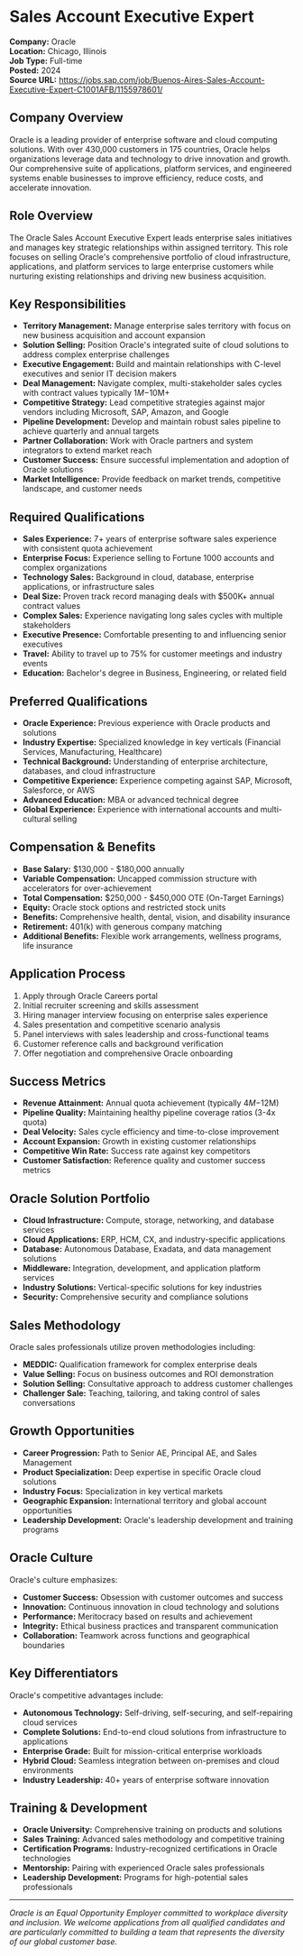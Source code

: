 # Sales Account Executive Expert

**Company:** Oracle  
**Location:** Chicago, Illinois  
**Job Type:** Full-time  
**Posted:** 2024  
**Source URL:** https://jobs.sap.com/job/Buenos-Aires-Sales-Account-Executive-Expert-C1001AFB/1155978601/

## Company Overview

Oracle is a leading provider of enterprise software and cloud computing solutions. With over 430,000 customers in 175 countries, Oracle helps organizations leverage data and technology to drive innovation and growth. Our comprehensive suite of applications, platform services, and engineered systems enable businesses to improve efficiency, reduce costs, and accelerate innovation.

## Role Overview

The Oracle Sales Account Executive Expert leads enterprise sales initiatives and manages key strategic relationships within assigned territory. This role focuses on selling Oracle's comprehensive portfolio of cloud infrastructure, applications, and platform services to large enterprise customers while nurturing existing relationships and driving new business acquisition.

## Key Responsibilities

- **Territory Management:** Manage enterprise sales territory with focus on new business acquisition and account expansion
- **Solution Selling:** Position Oracle's integrated suite of cloud solutions to address complex enterprise challenges
- **Executive Engagement:** Build and maintain relationships with C-level executives and senior IT decision makers
- **Deal Management:** Navigate complex, multi-stakeholder sales cycles with contract values typically $1M-$10M+
- **Competitive Strategy:** Lead competitive strategies against major vendors including Microsoft, SAP, Amazon, and Google
- **Pipeline Development:** Develop and maintain robust sales pipeline to achieve quarterly and annual targets
- **Partner Collaboration:** Work with Oracle partners and system integrators to extend market reach
- **Customer Success:** Ensure successful implementation and adoption of Oracle solutions
- **Market Intelligence:** Provide feedback on market trends, competitive landscape, and customer needs

## Required Qualifications

- **Sales Experience:** 7+ years of enterprise software sales experience with consistent quota achievement
- **Enterprise Focus:** Experience selling to Fortune 1000 accounts and complex organizations
- **Technology Sales:** Background in cloud, database, enterprise applications, or infrastructure sales
- **Deal Size:** Proven track record managing deals with $500K+ annual contract values
- **Complex Sales:** Experience navigating long sales cycles with multiple stakeholders
- **Executive Presence:** Comfortable presenting to and influencing senior executives
- **Travel:** Ability to travel up to 75% for customer meetings and industry events
- **Education:** Bachelor's degree in Business, Engineering, or related field

## Preferred Qualifications

- **Oracle Experience:** Previous experience with Oracle products and solutions
- **Industry Expertise:** Specialized knowledge in key verticals (Financial Services, Manufacturing, Healthcare)
- **Technical Background:** Understanding of enterprise architecture, databases, and cloud infrastructure
- **Competitive Experience:** Experience competing against SAP, Microsoft, Salesforce, or AWS
- **Advanced Education:** MBA or advanced technical degree
- **Global Experience:** Experience with international accounts and multi-cultural selling

## Compensation & Benefits

- **Base Salary:** $130,000 - $180,000 annually
- **Variable Compensation:** Uncapped commission structure with accelerators for over-achievement
- **Total Compensation:** $250,000 - $450,000 OTE (On-Target Earnings)
- **Equity:** Oracle stock options and restricted stock units
- **Benefits:** Comprehensive health, dental, vision, and disability insurance
- **Retirement:** 401(k) with generous company matching
- **Additional Benefits:** Flexible work arrangements, wellness programs, life insurance

## Application Process

1. Apply through Oracle Careers portal
2. Initial recruiter screening and skills assessment
3. Hiring manager interview focusing on enterprise sales experience
4. Sales presentation and competitive scenario analysis
5. Panel interviews with sales leadership and cross-functional teams
6. Customer reference calls and background verification
7. Offer negotiation and comprehensive Oracle onboarding

## Success Metrics

- **Revenue Attainment:** Annual quota achievement (typically $4M-$12M)
- **Pipeline Quality:** Maintaining healthy pipeline coverage ratios (3-4x quota)
- **Deal Velocity:** Sales cycle efficiency and time-to-close improvement
- **Account Expansion:** Growth in existing customer relationships
- **Competitive Win Rate:** Success rate against key competitors
- **Customer Satisfaction:** Reference quality and customer success metrics

## Oracle Solution Portfolio

- **Cloud Infrastructure:** Compute, storage, networking, and database services
- **Cloud Applications:** ERP, HCM, CX, and industry-specific applications
- **Database:** Autonomous Database, Exadata, and data management solutions
- **Middleware:** Integration, development, and application platform services
- **Industry Solutions:** Vertical-specific solutions for key industries
- **Security:** Comprehensive security and compliance solutions

## Sales Methodology

Oracle sales professionals utilize proven methodologies including:
- **MEDDIC:** Qualification framework for complex enterprise deals
- **Value Selling:** Focus on business outcomes and ROI demonstration
- **Solution Selling:** Consultative approach to address customer challenges
- **Challenger Sale:** Teaching, tailoring, and taking control of sales conversations

## Growth Opportunities

- **Career Progression:** Path to Senior AE, Principal AE, and Sales Management
- **Product Specialization:** Deep expertise in specific Oracle cloud solutions
- **Industry Focus:** Specialization in key vertical markets
- **Geographic Expansion:** International territory and global account opportunities
- **Leadership Development:** Oracle's leadership development and training programs

## Oracle Culture

Oracle's culture emphasizes:
- **Customer Success:** Obsession with customer outcomes and success
- **Innovation:** Continuous innovation in cloud technology and solutions
- **Performance:** Meritocracy based on results and achievement
- **Integrity:** Ethical business practices and transparent communication
- **Collaboration:** Teamwork across functions and geographical boundaries

## Key Differentiators

Oracle's competitive advantages include:
- **Autonomous Technology:** Self-driving, self-securing, and self-repairing cloud services
- **Complete Solutions:** End-to-end cloud solutions from infrastructure to applications
- **Enterprise Grade:** Built for mission-critical enterprise workloads
- **Hybrid Cloud:** Seamless integration between on-premises and cloud environments
- **Industry Leadership:** 40+ years of enterprise software innovation

## Training & Development

- **Oracle University:** Comprehensive training on products and solutions
- **Sales Training:** Advanced sales methodology and competitive training
- **Certification Programs:** Industry-recognized certifications in Oracle technologies
- **Mentorship:** Pairing with experienced Oracle sales professionals
- **Leadership Development:** Programs for high-potential sales professionals

---

*Oracle is an Equal Opportunity Employer committed to workplace diversity and inclusion. We welcome applications from all qualified candidates and are particularly committed to building a team that represents the diversity of our global customer base.*